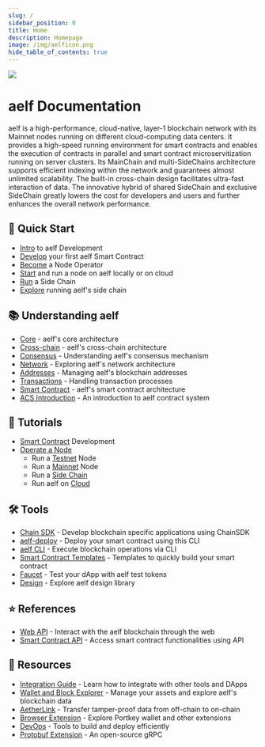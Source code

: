 ```yaml
---
slug: /
sidebar_position: 0
title: Home
description: Homepage
image: /img/aelficon.png
hide_table_of_contents: true
---
```


![](/img/banner.jpeg)

# aelf Documentation

aelf is a high-performance, cloud-native, layer-1 blockchain network with its Mainnet nodes running on different cloud-computing data centers. It provides a high-speed running environment for smart contracts and enables the execution of contracts in parallel and smart contract microservitization running on server clusters. Its MainChain and multi-SideChains architecture supports efficient indexing within the network and guarantees almost unlimited scalability. The built-in cross-chain design facilitates ultra-fast interaction of data. The innovative hybrid of shared SideChain and exclusive SideChain greatly lowers the cost for developers and users and further enhances the overall network performance.

<section className="row">

<article className="col col--6 margin-bottom--lg">

## 🏁 Quick Start

- [Intro](/quick-start/intro-to-aelf-development/) to aelf Development
- [Develop](/quick-start/develop-your-first-aelf-smart-contract/) your first aelf Smart Contract
- [Become](/quick-start/become-a-node-operator/) a Node Operator
- [Start](/quick-start/start-and-run-a-node-on-aelf-locally-or-on-cloud/) and run a node on aelf locally or on cloud
- [Run](/quick-start/run-a-side-chain/) a Side Chain
- [Explore](/quick-start/explore-running-aelf-side-chain/) running aelf's side chain

</article>

<article className="col col--6 margin-bottom--lg">

## 📚 Understanding aelf

- [Core](/learn/core/) - aelf's core architecture
- [Cross-chain](/learn/cross-chain/) - aelf's cross-chain architecture
- [Consensus](/learn/consensus/) - Understanding aelf's consensus mechanism
- [Network](/learn/network/) - Exploring aelf's network architecture
- [Addresses](/learn/addresses/) - Managing aelf's blockchain addresses
- [Transactions](/learn/transactions/) - Handling transaction processes
- [Smart Contract](/learn/smart-contract/) - aelf's smart contract architecture
- [ACS Introduction](/learn/acs-introduction/) - An introduction to aelf contract system

</article>

<article className="col col--6 margin-bottom--lg">

## 📖 Tutorials

- [Smart Contract](/tutorials/smart-contract-development/) Development
- [Operate a Node](/tutorials/operate-a-node/)
  - Run a [Testnet](/tutorials/operate-a-node/run-a-testnet-node/) Node
  - Run a [Mainnet](/tutorials/operate-a-node/run-a-mainnet-node/) Node
  - Run a [Side Chain](/tutorials/operate-a-node/run-a-side-chain/)
  - Run aelf on [Cloud](/tutorials/operate-a-node/run-aelf-on-cloud/)

</article>

<article className="col col--6 margin-bottom--lg">

## 🛠️ Tools

- [Chain SDK](/tools/chain-sdk/) - Develop blockchain specific applications using ChainSDK
- [aelf-deploy](/tools/aelf-deploy/) - Deploy your smart contract using this CLI
- [aelf CLI](/tools/aelf-cli/) - Execute blockchain operations via CLI
- [Smart Contract Templates](/tools/smart-contract-templates/) - Templates to quickly build your smart contract
- [Faucet](/tools/faucet/) - Test your dApp with aelf test tokens
- [Design](/tools/design/) - Explore aelf design library

</article>

<article className="col col--6 margin-bottom--lg">

## ⭐️ References

- [Web API](/docs/web-api/) - Interact with the aelf blockchain through the web
- [Smart Contract API](/docs/smart-contract-api/) - Access smart contract functionalities using API

</article>

<article className="col col--6 margin-bottom--lg">

## 🔖 Resources

- [Integration Guide](/resources/integration-guide/) - Learn how to integrate with other tools and DApps
- [Wallet and Block Explorer](/resources/wallet-and-block-explorer/) - Manage your assets and explore aelf's blockchain data
- [AetherLink](/resources/aetherLink/) - Transfer tamper-proof data from off-chain to on-chain
- [Browser Extension](/resources/browser-extension/) - Explore Portkey wallet and other extensions
- [DevOps](/resources/devops/) - Tools to build and deploy efficiently
- [Protobuf Extension](/resources/protobuf-extension/) - An open-source gRPC

</article>

</section>